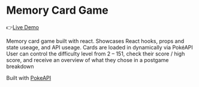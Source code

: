 # Memory Card Game

:point_right:[Live Demo](https://superjim-pokemon-memory.netlify.app/)

Memory card game built with react. Showcases React hooks, props and state useage, and API useage.
Cards are loaded in dynamically via PokéAPI
User can control the difficulty level from 2 – 151, check their score / high score, and receive an overview of what they chose in a postgame breakdown


Built with [PokeAPI](https://pokeapi.co/)
